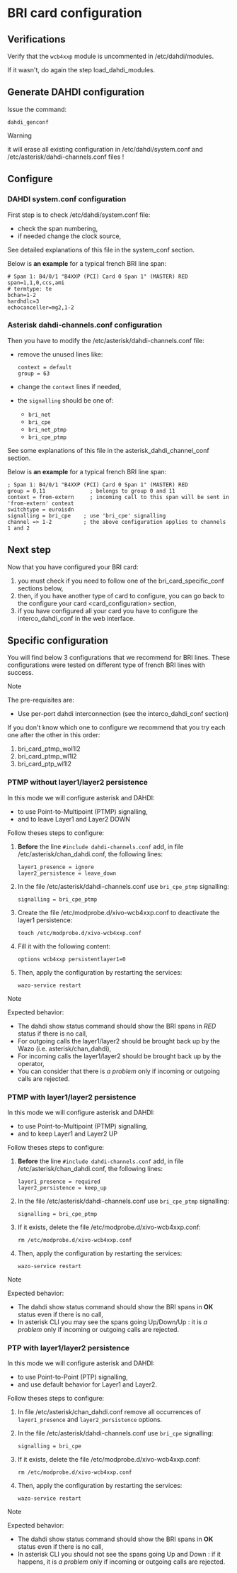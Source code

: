 # BRI card configuration

## Verifications

Verify that the `wcb4xxp` module is uncommented in
<span data-role="file">/etc/dahdi/modules</span>.

If it wasn't, do again the step
<span data-role="ref">load\_dahdi\_modules</span>.

## Generate DAHDI configuration

Issue the command:

    dahdi_genconf

<div class="warning">

<div class="admonition-title">

Warning

</div>

it will erase all existing configuration in
<span data-role="file">/etc/dahdi/system.conf</span> and
<span data-role="file">/etc/asterisk/dahdi-channels.conf</span> files \!

</div>

## Configure

### DAHDI system.conf configuration

First step is to check
<span data-role="file">/etc/dahdi/system.conf</span> file:

  - check the span numbering,
  - if needed change the clock source,

See detailed explanations of this file in the
<span data-role="ref">system\_conf</span> section.

Below is **an example** for a typical french BRI line span:

    # Span 1: B4/0/1 "B4XXP (PCI) Card 0 Span 1" (MASTER) RED
    span=1,1,0,ccs,ami
    # termtype: te
    bchan=1-2
    hardhdlc=3
    echocanceller=mg2,1-2

### Asterisk dahdi-channels.conf configuration

Then you have to modify the
<span data-role="file">/etc/asterisk/dahdi-channels.conf</span> file:

  - remove the unused lines like:
    
        context = default
        group = 63

  - change the `context` lines if needed,

  - the `signalling` should be one of:
    
      - `bri_net`
      - `bri_cpe`
      - `bri_net_ptmp`
      - `bri_cpe_ptmp`

See some explanations of this file in the
<span data-role="ref">asterisk\_dahdi\_channel\_conf</span> section.

Below is **an example** for a typical french BRI line span:

    ; Span 1: B4/0/1 "B4XXP (PCI) Card 0 Span 1" (MASTER) RED
    group = 0,11              ; belongs to group 0 and 11
    context = from-extern     ; incoming call to this span will be sent in 'from-extern' context
    switchtype = euroisdn
    signalling = bri_cpe    ; use 'bri_cpe' signalling
    channel => 1-2          ; the above configuration applies to channels 1 and 2

## Next step

Now that you have configured your BRI card:

1.  you must check if you need to follow one of the
    <span data-role="ref">bri\_card\_specific\_conf</span> sections
    below,
2.  then, if you have another type of card to configure, you can go back
    to the <span data-role="ref">configure your card
    \<card\_configuration\></span> section,
3.  if you have configured all your card you have to configure the
    <span data-role="ref">interco\_dahdi\_conf</span> in the web
    interface.

## Specific configuration

You will find below 3 configurations that we recommend for BRI lines.
These configurations were tested on different type of french BRI lines
with success.

<div class="note">

<div class="admonition-title">

Note

</div>

The pre-requisites are:

  - Use per-port dahdi interconnection (see the
    <span data-role="ref">interco\_dahdi\_conf</span> section)

</div>

If you don't know which one to configure we recommend that you try each
one after the other in this order:

1.  <span data-role="ref">bri\_card\_ptmp\_wol1l2</span>
2.  <span data-role="ref">bri\_card\_ptmp\_wl1l2</span>
3.  <span data-role="ref">bri\_card\_ptp\_wl1l2</span>

### PTMP without layer1/layer2 persistence

In this mode we will configure asterisk and DAHDI:

  - to use Point-to-Multipoint (PTMP) signalling,
  - and to leave Layer1 and Layer2 DOWN

Follow theses steps to configure:

1.  **Before** the line `#include dahdi-channels.conf` add, in file
    <span data-role="file">/etc/asterisk/chan\_dahdi.conf</span>, the
    following lines:
    
        layer1_presence = ignore
        layer2_persistence = leave_down

2.  In the file
    <span data-role="file">/etc/asterisk/dahdi-channels.conf</span> use
    `bri_cpe_ptmp` signalling:
    
        signalling = bri_cpe_ptmp

3.  Create the file
    <span data-role="file">/etc/modprobe.d/xivo-wcb4xxp.conf</span> to
    deactivate the layer1 persistence:
    
        touch /etc/modprobe.d/xivo-wcb4xxp.conf

4.  Fill it with the following content:
    
        options wcb4xxp persistentlayer1=0

5.  Then, apply the configuration by restarting the services:
    
        wazo-service restart

<div class="note">

<div class="admonition-title">

Note

</div>

Expected behavior:

  - The dahdi show status command should show the BRI spans in *RED*
    status if there is no call,
  - For outgoing calls the layer1/layer2 should be brought back up by
    the Wazo (i.e. asterisk/chan\_dahdi),
  - For incoming calls the layer1/layer2 should be brought back up by
    the operator,
  - You can consider that there is *a problem* only if incoming or
    outgoing calls are rejected.

</div>

### PTMP with layer1/layer2 persistence

In this mode we will configure asterisk and DAHDI:

  - to use Point-to-Multipoint (PTMP) signalling,
  - and to keep Layer1 and Layer2 UP

Follow theses steps to configure:

1.  **Before** the line `#include dahdi-channels.conf` add, in file
    <span data-role="file">/etc/asterisk/chan\_dahdi.conf</span>, the
    following lines:
    
        layer1_presence = required
        layer2_persistence = keep_up

2.  In the file
    <span data-role="file">/etc/asterisk/dahdi-channels.conf</span> use
    `bri_cpe_ptmp` signalling:
    
        signalling = bri_cpe_ptmp

3.  If it exists, delete the file
    <span data-role="file">/etc/modprobe.d/xivo-wcb4xxp.conf</span>:
    
        rm /etc/modprobe.d/xivo-wcb4xxp.conf

4.  Then, apply the configuration by restarting the services:
    
        wazo-service restart

<div class="note">

<div class="admonition-title">

Note

</div>

Expected behavior:

  - The dahdi show status command should show the BRI spans in **OK**
    status even if there is no call,
  - In asterisk CLI you may see the spans going Up/Down/Up : it is *a
    problem* only if incoming or outgoing calls are rejected.

</div>

### PTP with layer1/layer2 persistence

In this mode we will configure asterisk and DAHDI:

  - to use Point-to-Point (PTP) signalling,
  - and use default behavior for Layer1 and Layer2.

Follow theses steps to configure:

1.  In file <span data-role="file">/etc/asterisk/chan\_dahdi.conf</span>
    remove all occurrences of `layer1_presence` and `layer2_persistence`
    options.

2.  In the file
    <span data-role="file">/etc/asterisk/dahdi-channels.conf</span> use
    `bri_cpe` signalling:
    
        signalling = bri_cpe

3.  If it exists, delete the file
    <span data-role="file">/etc/modprobe.d/xivo-wcb4xxp.conf</span>:
    
        rm /etc/modprobe.d/xivo-wcb4xxp.conf

4.  Then, apply the configuration by restarting the services:
    
        wazo-service restart

<div class="note">

<div class="admonition-title">

Note

</div>

Expected behavior:

  - The dahdi show status command should show the BRI spans in **OK**
    status even if there is no call,
  - In asterisk CLI you should not see the spans going Up and Down : if
    it happens, it is *a problem* only if incoming or outgoing calls are
    rejected.

</div>
